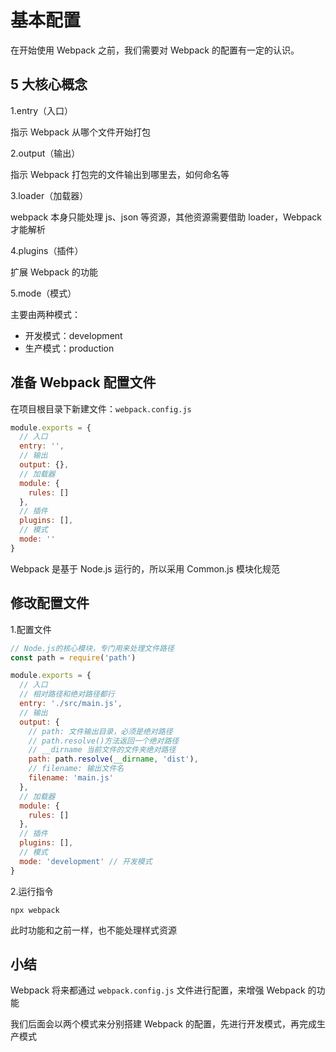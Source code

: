 # 基本配置

在开始使用 Webpack 之前，我们需要对 Webpack 的配置有一定的认识。

## 5 大核心概念

1.entry（入口）

指示 Webpack 从哪个文件开始打包

2.output（输出）

指示 Webpack 打包完的文件输出到哪里去，如何命名等

3.loader（加载器）

webpack 本身只能处理 js、json 等资源，其他资源需要借助 loader，Webpack 才能解析

4.plugins（插件）

扩展 Webpack 的功能

5.mode（模式）

主要由两种模式：

- 开发模式：development
- 生产模式：production

## 准备 Webpack 配置文件

在项目根目录下新建文件：`webpack.config.js`

```js
module.exports = {
  // 入口
  entry: '',
  // 输出
  output: {},
  // 加载器
  module: {
    rules: []
  },
  // 插件
  plugins: [],
  // 模式
  mode: ''
}
```

Webpack 是基于 Node.js 运行的，所以采用 Common.js 模块化规范

## 修改配置文件

1.配置文件

```js
// Node.js的核心模块，专门用来处理文件路径
const path = require('path')

module.exports = {
  // 入口
  // 相对路径和绝对路径都行
  entry: './src/main.js',
  // 输出
  output: {
    // path: 文件输出目录，必须是绝对路径
    // path.resolve()方法返回一个绝对路径
    // __dirname 当前文件的文件夹绝对路径
    path: path.resolve(__dirname, 'dist'),
    // filename: 输出文件名
    filename: 'main.js'
  },
  // 加载器
  module: {
    rules: []
  },
  // 插件
  plugins: [],
  // 模式
  mode: 'development' // 开发模式
}
```

2.运行指令

```shell
npx webpack
```

此时功能和之前一样，也不能处理样式资源

## 小结

Webpack 将来都通过 `webpack.config.js` 文件进行配置，来增强 Webpack 的功能

我们后面会以两个模式来分别搭建 Webpack 的配置，先进行开发模式，再完成生产模式
